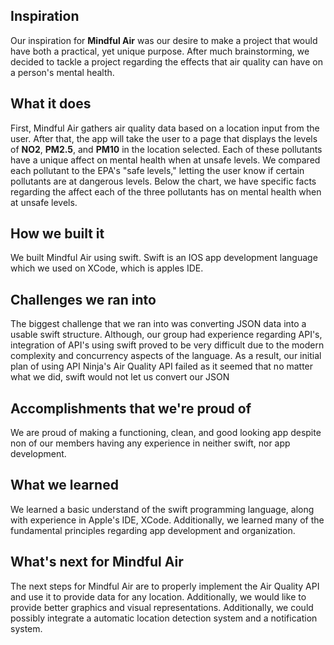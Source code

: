 ## Inspiration
Our inspiration for **Mindful Air** was our desire to make a project that would have both a practical, yet unique purpose. After much brainstorming, we decided to tackle a project regarding the effects that air quality can have on a person's mental health.
## What it does
First, Mindful Air gathers air quality data based on a location input from the user. After that, the app will take the user to a page that displays the levels of **NO2**, **PM2.5**, and **PM10** in the location selected. Each of these pollutants have a unique affect on mental health when at unsafe levels. We compared each pollutant to the EPA's "safe levels," letting the user know if certain pollutants are at dangerous levels. Below the chart, we have specific facts regarding the affect each of the three pollutants has on mental health when at unsafe levels.
## How we built it
We built Mindful Air using swift. Swift is an IOS app development language which we used on XCode, which is apples IDE.
## Challenges we ran into
The biggest challenge that we ran into was converting JSON data into a usable swift structure. Although, our group had experience regarding API's, integration of API's using swift proved to be very difficult due to the modern complexity and concurrency aspects of the language. As a result, our initial plan of using API Ninja's Air Quality API failed as it seemed that no matter what we did, swift would not let us convert our JSON
## Accomplishments that we're proud of
We are proud of making a functioning, clean, and good looking app despite non of our members having any experience in neither swift, nor app development.
## What we learned
We learned a basic understand of the swift programming language, along with experience in Apple's IDE, XCode. Additionally, we learned many of the fundamental principles regarding app development and organization.
## What's next for Mindful Air
The next steps for Mindful Air are to properly implement the Air Quality API and use it to provide data for any location. Additionally, we would like to provide better graphics and visual representations. Additionally, we could possibly integrate a automatic location detection system and a notification system.
